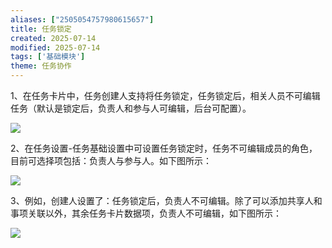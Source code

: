 ```yaml
---
aliases: ["2505054757980615657"]
title: 任务锁定
created: 2025-07-14
modified: 2025-07-14
tags: ['基础模块']
theme: 任务协作
---
```


1、在任务卡片中，任务创建人支持将任务锁定，任务锁定后，相关人员不可编辑任务（默认是锁定后，负责人和参与人可编辑，后台可配置）。

![](918ba8ec1ae606334b5605facf1e71dd.jpg)

2、在任务设置-任务基础设置中可设置任务锁定时，任务不可编辑成员的角色，目前可选择项包括：负责人与参与人。如下图所示：

![](0d3030626377cfb4e7cd2f8197cd57c5.jpg)

3、例如，创建人设置了：任务锁定后，负责人不可编辑。除了可以添加共享人和事项关联以外，其余任务卡片数据项，负责人不可编辑，如下图所示：

![](fd0651135df76ada36bd4f6fa8d1afe8.jpg)